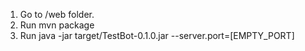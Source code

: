 1. Go to /web folder.
2. Run mvn package
3. Run java -jar target/TestBot-0.1.0.jar --server.port=[EMPTY_PORT]
